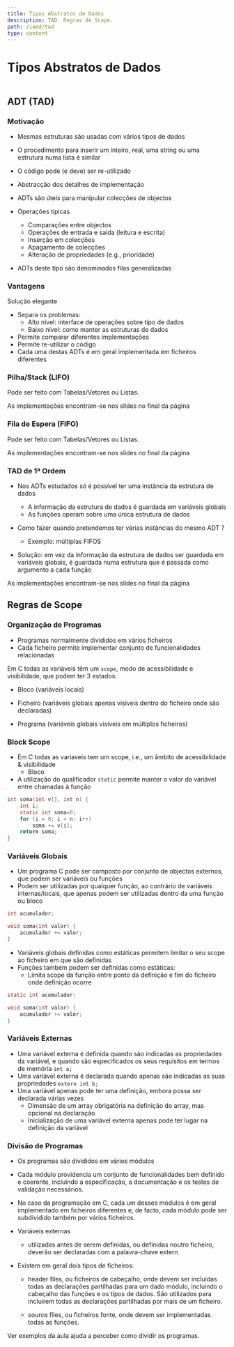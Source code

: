 ```yaml
---
title: Tipos Abstratos de Dados
description: TAD. Regras de Scope.
path: /iaed/tad
type: content
---
```


# Tipos Abstratos de Dados

```toc

```

## ADT (TAD)

### Motivação

- Mesmas estruturas são usadas com vários tipos de dados

- O procedimento para inserir um inteiro, real, uma string ou
  uma estrutura numa lista é similar
- O código pode (e deve) ser re-utilizado
- Abstracção dos detalhes de implementação

- ADTs são úteis para manipular colecções de objectos

- Operações típicas
  - Comparações entre objectos
  - Operações de entrada e saída (leitura e escrita)
  - Inserção em colecções
  - Apagamento de colecções
  - Alteração de propriedades (e.g., prioridade)
- ADTs deste tipo são denominados filas generalizadas

### Vantagens

Solução elegante

- Separa os problemas:
  - Alto nível: interface de operações sobre tipo de dados
  - Baixo nível: como manter as estruturas de dados
- Permite comparar diferentes implementações
- Permite re-utilizar o código
- Cada uma destas ADTs é em geral
  implementada em ficheiros diferentes

### Pilha/Stack (LIFO)

Pode ser feito com Tabelas/Vetores ou Listas.

As implementações encontram-se nos slides no final da página

### Fila de Espera (FIFO)

Pode ser feito com Tabelas/Vetores ou Listas.

As implementações encontram-se nos slides no final da página

### TAD de 1ª Ordem

- Nos ADTs estudados só é possível ter uma instância da
  estrutura de dados
  - A informação da estrutura de dados é guardada em variáveis
    globais
  - As funções operam sobre uma única estrutura de dados
- Como fazer quando pretendemos ter várias instâncias
  do mesmo ADT ?

  - Exemplo: múltiplas FIFOS

- Solução: em vez da informação da estrutura de dados
  ser guardada em variáveis globais, é guardada numa
  estrutura que é passada como argumento a cada função

As implementações encontram-se nos slides no final da página

## Regras de Scope

### Organização de Programas

- Programas normalmente divididos em vários ficheiros
- Cada ficheiro permite implementar conjunto de
  funcionalidades relacionadas

Em C todas as variáveis têm um `scope`, modo de acessibilidade e visibilidade,
que podem ter 3 estados:

- Bloco (variáveis locais)

- Ficheiro (variáveis globais apenas visíveis dentro do ficheiro onde são declaradas)

- Programa (variáveis globais visíveis em múltiplos ficheiros)

### Block Scope

- Em C todas as variaveis tem um scope, i.e., um âmbito
  de acessibilidade & visibilidade
  - Bloco
- A utilização do qualificador `static` permite manter o
  valor da variável entre chamadas à função

```c
int soma(int v[], int n) {
    int i;
    static int soma=0;
    for (i = 0; i < n; i++)
        soma += v[i];
    return soma;
}
```

### Variáveis Globais

- Um programa C pode ser composto por conjunto de
  objectos externos, que podem ser variáveis ou funções
- Podem ser utilizadas por qualquer função, ao contrário
  de variáveis internas/locais, que apenas podem ser
  utilizadas dentro da uma função ou bloco

```c
int acumulador;

void soma(int valor) {
    acumulador += valor;
}
```

- Variáveis globais definidas como estáticas permitem
  limitar o seu scope ao ficheiro em que são definidas
- Funções também podem ser definidas como estáticas:
  - Limita scope da função entre ponto da definição e fim do ficheiro
    onde definição ocorre

```c
static int acumulador;

void soma(int valor) {
    acumulador += valor;
}
```

### Variáveis Externas

- Uma variável externa é definida quando são indicadas as
  propriedades da variável, e quando são especificados os
  seus requisitos em termos de memória
  `int a;`
- Uma variável externa é declarada quando apenas são
  indicadas as suas propriedades
  `extern int b;`
- Uma variável apenas pode ter uma definição, embora
  possa ser declarada várias vezes
  - Dimensão de um array obrigatória na definição do array, mas
    opcional na declaração
  - Inicialização de uma variável externa apenas pode ter lugar na
    definição da variável

### Divisão de Programas

- Os programas são divididos em vários módulos
- Cada módulo providencia um conjunto de
  funcionalidades bem definido e coerente, incluindo a
  especificação, a documentação e os testes de validação
  necessários.
- No caso da programação em C, cada um desses
  módulos é em geral implementado em ficheiros
  diferentes e, de facto, cada módulo pode ser
  subdividido também por vários ficheiros.

- Variáveis externas

  - utilizadas antes de serem definidas, ou definidas noutro ficheiro,
    deverão ser declaradas com a palavra-chave extern

- Existem em geral dois tipos de ficheiros:

  - header files, ou ficheiros de cabeçalho, onde devem
    ser incluídas todas as declarações partilhadas para
    um dado módulo, incluindo o cabeçalho das funções
    e os tipos de dados. São utilizados para incluirem todas as declarações
    partilhadas por mais de um ficheiro.

  - source files, ou ficheiros fonte, onde devem ser
    implementadas todas as funções.

Ver exemplos da aula ajuda a perceber como dividir os programas.
